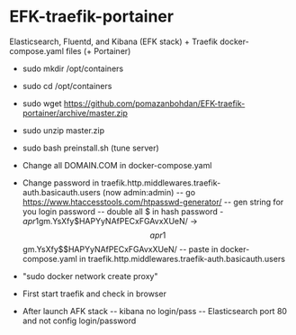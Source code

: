 # EFK-traefik-portainer
Elasticsearch, Fluentd, and Kibana (EFK stack) + Traefik docker-compose.yaml files (+ Portainer)

- sudo mkdir /opt/containers
- sudo cd /opt/containers
- sudo wget https://github.com/pomazanbohdan/EFK-traefik-portainer/archive/master.zip
- sudo unzip master.zip

- sudo bash preinstall.sh (tune server)
- Change all DOMAIN.COM in docker-compose.yaml
- Change password in traefik.http.middlewares.traefik-auth.basicauth.users (now admin:admin)
-- go https://www.htaccesstools.com/htpasswd-generator/
-- gen string for you login password
-- double  all $ in hash  password - $apr1$gm.YsXfy$HAPYyNAfPECxFGAvxXUeN/ -> $$apr1$$gm.YsXfy$$HAPYyNAfPECxFGAvxXUeN/
-- paste in  docker-compose.yaml in traefik.http.middlewares.traefik-auth.basicauth.users
- "sudo docker network create proxy"
- First start traefik and check in browser
- After launch AFK stack
-- kibana no login/pass
-- Elasticsearch port 80 and not config login/password 